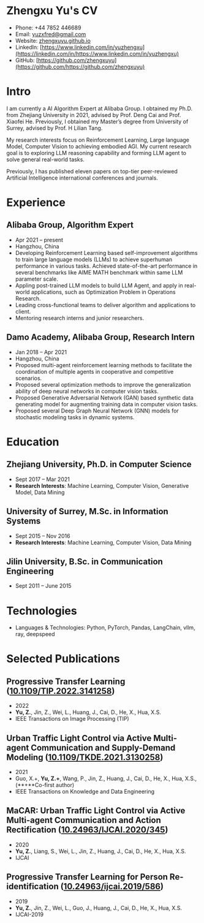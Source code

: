 # Zhengxu Yu's CV

- Phone: +44 7852 446689
- Email: [yuzxfred@gmail.com](mailto:yuzxfred@gmail.com)
- Website: [zhengxuyu.github.io](https://zhengxuyu.github.io/)
- LinkedIn: [https://www.linkedin.com/in/yuzhengxu](https://linkedin.com/in/https://www.linkedin.com/in/yuzhengxu)
- GitHub: [https://github.com/zhengxuyu](https://github.com/https://github.com/zhengxuyu)


# Intro

I am currently a AI Algorithm Expert at Alibaba Group. I obtained my Ph.D. from Zhejiang University in 2021, advised by Prof. Deng Cai and Prof. Xiaofei He. Previously, I obtained my Master’s degree from University of Surrey, advised by Prof. H Lilian Tang.

My research interests focus on Reinforcement Learning, Large language Model, Computer Vision to achieving embodied AGI. My current research goal is to exploring LLM reasoning capability and forming LLM agent to solve general real-world tasks.

Previously, I has published eleven papers on top-tier peer-reviewed Artificial Intelligence international conferences and journals.

# Experience

## Alibaba Group, Algorithm Expert

- Apr 2021 – present
- Hangzhou, China
- Developing Reinforcement Learning based self-improvement algorithms to train large language models (LLMs) to achieve superhuman performance in various tasks. Achieved state-of-the-art performance in several benchmarks like AIME MATH benchmark within same LLM parameter scale.
- Appling post-trained LLM models to build LLM Agent, and apply in real-world applications, such as Optimization Problem in Operations Research.
- Leading cross-functional teams to deliver algorithm and applications to client.
- Mentoring research interns and junior researchers.

## Damo Academy, Alibaba Group, Research Intern

- Jan 2018 – Apr 2021
- Hangzhou, China
- Proposed multi-agent reinforcement learning methods to facilitate the coordination of multiple agents in cooperative and competitive scenarios.
- Proposed several optimization methods to improve the generalization ability of deep neural networks in computer vision tasks.
- Proposed Generative Adversarial Network (GAN) based synthetic data generating model for augmenting training data in computer vision tasks.
- Proposed several Deep Graph Neural Network (GNN) models for stochastic modeling tasks in dynamic systems.

# Education

## Zhejiang University, Ph.D. in Computer Science

- Sept 2017 – Mar 2021
- **Research Interests**: Machine Learning, Computer Vision, Generative Model, Data Mining

## University of Surrey, M.Sc. in Information Systems

- Sept 2015 – Nov 2016
- **Research Interests**: Machine Learning, Computer Vision, Data Mining

## Jilin University, B.Sc. in Communication Engineering

- Sept 2011 – June 2015

# Technologies

- Languages & Technologies: Python, PyTorch, Pandas, LangChain, vllm, ray, deepspeed
# Selected Publications

## Progressive Transfer Learning ([10.1109/TIP.2022.3141258](https://doi.org/10.1109/TIP.2022.3141258))
- 2022
- **Yu, Z.**, Jin, Z., Wei, L., Huang, J., Cai, D., He, X., Hua, X.S.
- IEEE Transactions on Image Processing (TIP)

## Urban Traffic Light Control via Active Multi-agent Communication and Supply-Demand Modeling ([10.1109/TKDE.2021.3130258](https://doi.org/10.1109/TKDE.2021.3130258))
- 2021
- Guo, X.+, **Yu, Z.+**, Wang, P., Jin, Z., Huang, J., Cai, D., He, X., Hua, X.S., (**+**Co-first author)
- IEEE Transactions on Knowledge and Data Engineering

## MaCAR: Urban Traffic Light Control via Active Multi-agent Communication and Action Rectification ([10.24963/IJCAI.2020/345](https://doi.org/10.24963/IJCAI.2020/345))
- 2020
- **Yu, Z.**, Liang, S., Wei, L., Jin, Z., Huang, J., Cai, D., He, X., Hua, X.S.
- IJCAI

## Progressive Transfer Learning for Person Re-identification ([10.24963/ijcai.2019/586](https://doi.org/10.24963/ijcai.2019/586))
- 2019
- **Yu, Z.**, Jin, Z., Wei, L., Guo, J., Huang, J., Cai, D., He, X., Hua, X.S.
- IJCAI-2019

